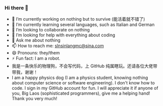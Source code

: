 ### Hi there 👋

<!--
**SHI200005/SHI200005** is a ✨ _special_ ✨ repository because its `README.md` (this file) appears on your GitHub profile.

Here are some ideas to get you started:

-->

- 🔭 I’m currently working on nothing but to survive (能活着就不错了)
- 🌱 I’m currently learning several languages, such as Italian and German
- 👯 I’m looking to collaborate on nothing
- 🤔 I’m looking for help with everything about coding
- 💬 Ask me about nothing
- 📫 How to reach me: slnsinlangmc@sina.com
- 😄 Pronouns: they/them
- ⚡ Fun fact: I am a robot.
- 我是一条快乐的物理狗，不会写代码，上 GitHub 纯属瞎玩。还请各位大佬带带我，谢谢！
- I am a happy physics dog (I am a physics student, knowing nothing about computer science or software engineering). I don't know how to code. I sign in my GitHub account for fun. I will appreciate it if anyone of you, Big Laos (sophisticated programmers), give me a helping hand! Thank you very much!
